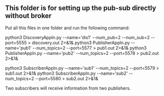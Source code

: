 ## This folder is for setting up the pub-sub directly without broker

Put all this files in one folder and run the following command:

python3 DiscoveryAppln.py --name='dis1' --num_pub=2 --num_sub=2 --port=5555 > discovery.out 2>&1&
python3 PublisherAppln.py --name='pub1' --num_topics=2 --port=5577 > pub1.out 2>&1&
python3 PublisherAppln.py --name='pub2' --num_topics=2 --port=5578 > pub2.out 2>&1&

python3 SubscriberAppln.py --name='sub1' --num_topics=2 --port=5579 > sub1.out 2>&1&
python3 SubscriberAppln.py --name='sub2' --num_topics=2 --port=5580 > sub2.out 2>&1&


Two subscribers will receive information from two publishers.
